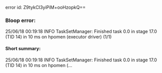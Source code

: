 error id: Z9tykCI3yiPiM+ooHzopkQ==
### Bloop error:

25/06/18 00:19:18 INFO TaskSetManager: Finished task 0.0 in stage 17.0 (TID 14) in 10 ms on hpomen (executor driver) (1/1)
#### Short summary: 

25/06/18 00:19:18 INFO TaskSetManager: Finished task 0.0 in stage 17.0 (TID 14) in 10 ms on hpomen (...